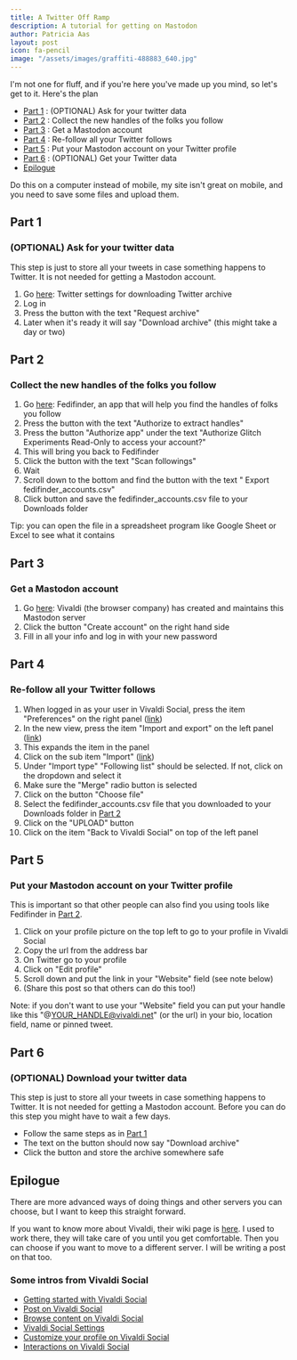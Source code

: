 ```yaml
---
title: A Twitter Off Ramp
description: A tutorial for getting on Mastodon
author: Patricia Aas
layout: post
icon: fa-pencil
image: "/assets/images/graffiti-488883_640.jpg"
---
```


I'm not one for fluff, and if you're here you've made up you mind, so let's get to it. Here's the plan

* [Part 1](#part-1) : (OPTIONAL) Ask for your twitter data
* [Part 2](#part-2) : Collect the new handles of the folks you follow
* [Part 3](#part-3) : Get a Mastodon account
* [Part 4](#part-4) : Re-follow all your Twitter follows
* [Part 5](#part-5) : Put your Mastodon account on your Twitter profile
* [Part 6](#part-6) : (OPTIONAL) Get your Twitter data
* [Epilogue](#epilogue)

Do this on a computer instead of mobile, my site isn't great on mobile, and you need to save some files and upload them.

## Part 1

### (OPTIONAL) Ask for your twitter data

This step is just to store all your tweets in case something happens to Twitter. It is not needed for getting a Mastodon
account.

1. Go [here][1]: Twitter settings for downloading Twitter archive
2. Log in
3. Press the button with the text "Request archive"
4. Later when it's ready it will say "Download archive" (this might take a day or two)

## Part 2

### Collect the new handles of the folks you follow

1. Go [here][2]: Fedifinder, an app that will help you find the handles of folks you follow
2. Press the button with the text "Authorize to extract handles"
3. Press the button "Authorize app" under the text "Authorize Glitch Experiments Read-Only to access your account?"
4. This will bring you back to Fedifinder
5. Click the button with the text "Scan followings"
6. Wait
7. Scroll down to the bottom and find the button with the text " Export fedifinder_accounts.csv"
8. Click button and save the fedifinder_accounts.csv file to your Downloads folder

Tip: you can open the file in a spreadsheet program like Google Sheet or Excel to see what it contains

## Part 3

### Get a Mastodon account

1. Go [here][3]: Vivaldi (the browser company) has created and maintains this Mastodon server
2. Click the button "Create account" on the right hand side
3. Fill in all your info and log in with your new password

## Part 4

### Re-follow all your Twitter follows

1. When logged in as your user in Vivaldi Social, press the item "Preferences" on the right panel ([link][4])
2. In the new view, press the item "Import and export" on the left panel ([link][5])
3. This expands the item in the panel
4. Click on the sub item "Import" ([link][6])
5. Under "Import type" "Following list" should be selected. If not, click on the dropdown and select it
6. Make sure the "Merge" radio button is selected
7. Click on the button "Choose file"
8. Select the fedifinder_accounts.csv file that you downloaded to your Downloads folder in [Part 2](#part-2)
9. Click on the "UPLOAD" button
10. Click on the item "Back to Vivaldi Social" on top of the left panel

## Part 5

### Put your Mastodon account on your Twitter profile

This is important so that other people can also find you using tools like Fedifinder in [Part 2](#part-2).

1. Click on your profile picture on the top left to go to your profile in Vivaldi Social
2. Copy the url from the address bar
3. On Twitter go to your profile
4. Click on "Edit profile"
5. Scroll down and put the link in your "Website" field (see note below)
6. (Share this post so that others can do this too!)

Note: if you don't want to use your "Website" field you can put your handle like this "@YOUR_HANDLE@vivaldi.net"
(or the url) in your bio, location field, name or pinned tweet.

## Part 6

### (OPTIONAL) Download your twitter data

This step is just to store all your tweets in case something happens to Twitter. It is not needed for getting a Mastodon
account. Before you can do this step you might have to wait a few days.

* Follow the same steps as in [Part 1](#part-1)
* The text on the button should now say "Download archive"
* Click the button and store the archive somewhere safe

## Epilogue

There are more advanced ways of doing things and other servers you can choose, but I want to keep this straight forward.

If you want to know more about Vivaldi, their wiki page is [here][7]. I used to work there, they will take care of you
until you get comfortable. Then you can choose if you want to move to a different server. I will be writing a post on
that too.

### Some intros from Vivaldi Social

* [Getting started with Vivaldi Social][8]
* [Post on Vivaldi Social][9]
* [Browse content on Vivaldi Social][10]
* [Vivaldi Social Settings][11]
* [Customize your profile on Vivaldi Social][12]
* [Interactions on Vivaldi Social][13]

[1]: https://twitter.com/settings/download_your_data

[2]: https://fedifinder.glitch.me

[3]: https://social.vivaldi.net/explore

[4]: https://social.vivaldi.net/settings/preferences/appearance

[5]: https://social.vivaldi.net/settings/export

[6]: https://social.vivaldi.net/settings/import

[7]: https://en.wikipedia.org/wiki/Vivaldi_(web_browser)

[8]: https://help.vivaldi.com/services/social/getting-started-with-vivaldi-social/

[9]: https://help.vivaldi.com/services/social/post-on-vivaldi-social/

[10]: https://help.vivaldi.com/services/social/browse-content-on-vivaldi-social/

[11]: https://help.vivaldi.com/services/social/vivaldi-social-settings/

[12]: https://help.vivaldi.com/services/social/customize-your-profile-on-vivaldi-social/

[13]: https://help.vivaldi.com/services/social/interactions-on-vivaldi-social/